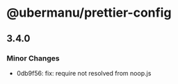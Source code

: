 # @ubermanu/prettier-config

## 3.4.0

### Minor Changes

- 0db9f56: fix: require not resolved from noop.js
